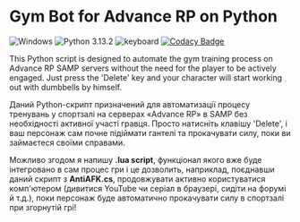 # Gym Bot for Advance RP on Python
![Windows](https://img.shields.io/badge/OS-Windows-0C83DA.svg)
![Python 3.13.2](https://img.shields.io/badge/python-3.13.2-blue.svg)
![keyboard](https://img.shields.io/badge/keyboard-0.13.5-seagreen.svg)
[![Codacy Badge](https://app.codacy.com/project/badge/Grade/108d9d85abee42599bce52e4a9a148ac)](https://app.codacy.com/gh/RadchenkoIhor/py_gymbot_advrp/dashboard?utm_source=gh&utm_medium=referral&utm_content=&utm_campaign=Badge_grade)

This Python script is designed to automate the gym training process on Advance RP SAMP servers without the need for the player to be actively engaged. Just press the 'Delete' key and your character will start working out with dumbbells by himself.

Даний Python-скрипт призначений для автоматизації процесу тренувань у спортзалі на серверах «Advance RP» в SAMP без необхідності активної участі гравця. Просто натисніть клавішу 'Delete', і ваш персонаж сам почне підіймати гантелі та прокачувати силу, поки ви займаєтеся своїми справами.

Можливо згодом я напишу **.lua script**, функціонал якого вже буде інтегровано в сам процес гри і це дозволить, наприклад, поєднавши даний скрипт з **AntiAFK.cs**, продовжувати активно користуватися комп'ютером (дивитися YouTube чи серіал в браузері, сидіти на форумі й т.д.), поки персонаж буде автоматично прокачувати силу в спортзалі при згорнутій грі!
